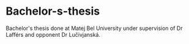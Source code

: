 # Bachelor-s-thesis
Bachelor's thesis done at Matej Bel University under supervision of Dr Lafférs and opponent Dr Lučivjanská.
